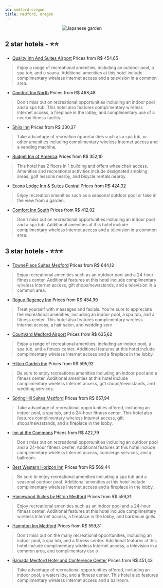 ```yaml
---
id: medford-oregon
title: Medford, Oregon
---
```


<center><img src="https://i.travelapi.com/hotels/2000000/1750000/1741600/1741562/d129e9f8_z.jpg" alt="Japanese garden" /></center>


##  2 star hotels - ⭐️⭐️

-    [Quality Inn And Suites Airport](https://us.hurb.com/hotels/medford/quality-inn-and-suites-airport-JNP-JP803245?cmp=18055) Prices from R$ 454,65
   > Enjoy a range of recreational amenities, including an outdoor pool, a spa tub, and a sauna. Additional amenities at this hotel include complimentary wireless Internet access and a television in a common area.
-    [Comfort Inn North](https://us.hurb.com/hotels/medford/comfort-inn-north-JNP-JP234593?cmp=18055) Prices from R$ 468,48
   > Don't miss out on recreational opportunities including an indoor pool and a spa tub. This hotel also features complimentary wireless Internet access, a fireplace in the lobby, and complimentary use of a nearby fitness facility.
-    [Shilo Inn](https://us.hurb.com/hotels/medford/shilo-inn-JNP-JP825953?cmp=18055) Prices from R$ 330,37
   > Take advantage of recreation opportunities such as a spa tub, or other amenities including complimentary wireless Internet access and a vending machine.
-    [Budget Inn of America](https://us.hurb.com/hotels/medford/budget-inn-of-america-JNP-JP192632?cmp=18055) Prices from R$ 352,10
   > This hotel has 2 floors in 1 building and offers wheelchair access. Amenities and recreational activities include designated smoking areas, golf lessons nearby, and bicycle rentals nearby.
-    [Econo Lodge Inn & Suites Central](https://us.hurb.com/hotels/medford/econo-lodge-inn-suites-central-JNP-JP840984?cmp=18055) Prices from R$ 424,32
   > Enjoy recreation amenities such as a seasonal outdoor pool or take in the view from a garden.
-    [Comfort Inn South](https://us.hurb.com/hotels/medford/comfort-inn-south-JNP-JP036717?cmp=18055) Prices from R$ 412,02
   > Don't miss out on recreational opportunities including an indoor pool and a spa tub. Additional amenities at this hotel include complimentary wireless Internet access and a television in a common area.

##  3 star hotels - ⭐️⭐️⭐️

-    [TownePlace Suites Medford](https://us.hurb.com/hotels/medford/towneplace-suites-medford-JNP-JP782664?cmp=18055) Prices from R$ 644,12
   > Enjoy recreational amenities such as an outdoor pool and a 24-hour fitness center. Additional features at this hotel include complimentary wireless Internet access, gift shops/newsstands, and a television in a common area.
-    [Rogue Regency Inn](https://us.hurb.com/hotels/medford/rogue-regency-inn-JNP-JP749422?cmp=18055) Prices from R$ 484,99
   > Treat yourself with massages and facials. You're sure to appreciate the recreational amenities, including an indoor pool, a spa tub, and a fitness center. This hotel also features complimentary wireless Internet access, a hair salon, and wedding serv
-    [Courtyard Medford Airport](https://us.hurb.com/hotels/medford/courtyard-medford-airport-JNP-JP079035?cmp=18055) Prices from R$ 635,62
   > Enjoy a range of recreational amenities, including an indoor pool, a spa tub, and a fitness center. Additional features at this hotel include complimentary wireless Internet access and a fireplace in the lobby.
-    [Hilton Garden Inn](https://us.hurb.com/hotels/medford/hilton-garden-inn-JNP-JP01398S?cmp=18055) Prices from R$ 595,92
   > Be sure to enjoy recreational amenities including an indoor pool and a fitness center. Additional amenities at this hotel include complimentary wireless Internet access, gift shops/newsstands, and wedding services.
-    [SpringHill Suites Medford](https://us.hurb.com/hotels/medford/springhill-suites-medford-JNP-JP190517?cmp=18055) Prices from R$ 657,94
   > Take advantage of recreational opportunities offered, including an indoor pool, a spa tub, and a 24-hour fitness center. This hotel also features complimentary wireless Internet access, gift shops/newsstands, and a fireplace in the lobby.
-    [Inn at the Commons](https://us.hurb.com/hotels/medford/inn-at-the-commons-JNP-JP187451?cmp=18055) Prices from R$ 422,79
   > Don't miss out on recreational opportunities including an outdoor pool and a 24-hour fitness center. Additional features at this hotel include complimentary wireless Internet access, concierge services, and a ballroom.
-    [Best Western Horizon Inn](https://us.hurb.com/hotels/medford/best-western-horizon-inn-JNP-JP185743?cmp=18055) Prices from R$ 569,44
   > Be sure to enjoy recreational amenities including a spa tub and a seasonal outdoor pool. Additional amenities at this hotel include complimentary wireless Internet access and a fireplace in the lobby.
-    [Homewood Suites by Hilton Medford](https://us.hurb.com/hotels/medford/homewood-suites-by-hilton-medford-JNP-JP036729?cmp=18055) Prices from R$ 559,31
   > Enjoy recreational amenities such as an indoor pool and a 24-hour fitness center. Additional features at this hotel include complimentary wireless Internet access, a fireplace in the lobby, and barbecue grills.
-    [Hampton Inn Medford](https://us.hurb.com/hotels/medford/hampton-inn-medford-JNP-JP036718?cmp=18055) Prices from R$ 559,31
   > Don't miss out on the many recreational opportunities, including an indoor pool, a spa tub, and a fitness center. Additional features at this hotel include complimentary wireless Internet access, a television in a common area, and complimentary use o
-    [Ramada Medford Hotel and Conference Center](https://us.hurb.com/hotels/medford/ramada-medford-hotel-and-conference-center-JNP-JP079037?cmp=18055) Prices from R$ 451,43
   > Take advantage of recreational opportunities offered, including an indoor pool, a waterslide, and a fitness center. This hotel also features complimentary wireless Internet access and a ballroom.
